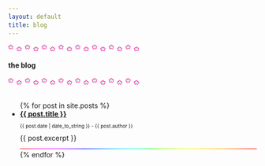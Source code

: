 ```yaml
---
layout: default
title: blog
---
```


<img src="/assets/img/dividers/stars.gif"><br><br>
<b>the blog</b><br><br>
<img src="/assets/img/dividers/stars.gif"><br><br>

<ul>
    {% for post in site.posts %}
        <li>
            <b><a href="{{ post.url }}">{{ post.title }}</a></b>
            <p style="font-size: 10px;">{{ post.date | date_to_string }} - {{ post.author }}</p>
            {{ post.excerpt }}
        </li>
        <img src="/assets/img/dividers/linea.gif">
    {% endfor %}
</ul>